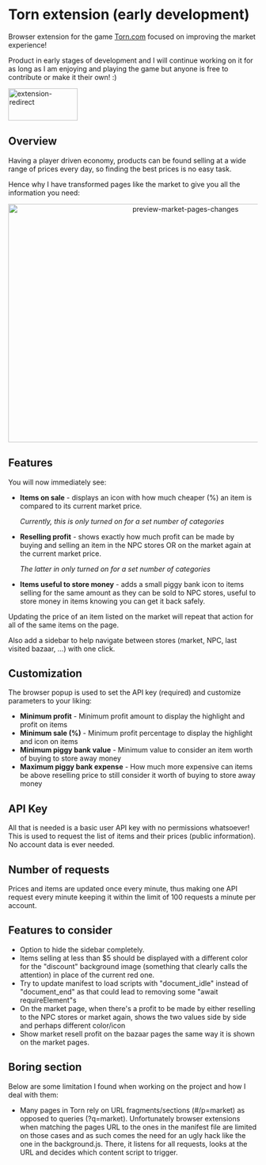 # Torn extension (early development)

Browser extension for the game [Torn.com](www.torn.com) focused on improving the market experience!

Product in early stages of development and I will continue working on it for as long as I am enjoying and playing the game but anyone is free to contribute or make it their own! :)

<a target="_blank" href="https://addons.mozilla.org/en-US/firefox/addon/tornmarket/">
    <img src="https://blog.mozilla.org/addons/files/2020/04/get-the-addon-fx-apr-2020.svg" alt="extension-redirect" width="140" height="65" />
</a>

## Overview
Having a player driven economy, products can be found selling at a wide range of prices every day, so finding the best prices is no easy task.

Hence why I have transformed pages like the market to give you all the information you need:

<p align="center">
    <img src="https://user-images.githubusercontent.com/26963810/157340349-19d7a3bf-2f23-47ad-a9c0-627bf960d21e.png" alt="preview-market-pages-changes" width="700" height="481" />
</p>

## Features
You will now immediately see:

- **Items on sale** - displays an icon with how much cheaper (%) an item is compared to its current market price.

    *Currently, this is only turned on for a set number of categories*

- **Reselling profit** - shows exactly how much profit can be made by buying and selling an item in the NPC stores OR on the market again at the current market price.

    *The latter in only turned on for a set number of categories*

- **Items useful to store money** - adds a small piggy bank icon to items selling for the same amount as they can be sold to NPC stores, useful to store money in items knowing you can get it back safely.

Updating the price of an item listed on the market will repeat that action for all of the same items on the page.

Also add a sidebar to help navigate between stores (market, NPC, last visited bazaar, ...) with one click.

## Customization
The browser popup is used to set the API key (required) and customize parameters to your liking:
- **Minimum profit** - Minimum profit amount to display the highlight and profit on items
- **Minimum sale (%)** - Minimum profit percentage to display the highlight and icon on items
- **Minimum piggy bank value** - Minimum value to consider an item worth of buying to store away money
- **Maximum piggy bank expense** - How much more expensive can items be above reselling price to still consider it worth of buying to store away money

## API Key
All that is needed is a basic user API key with no permissions whatsoever! This is used to request the list of items and their prices (public information). No account data is ever needed.

## Number of requests
Prices and items are updated once every minute, thus making one API request every minute keeping it within the limit of 100 requests a minute per account.

## Features to consider
- Option to hide the sidebar completely.
- Items selling at less than $5 should be displayed with a different color for the "discount" background image (something that clearly calls the attention) in place of the current red one.
- Try to update manifest to load scripts with "document_idle" instead of "document_end" as that could lead to removing some "await requireElement"s
- On the market page, when there's a profit to be made by either reselling to the NPC stores or market again, shows the two values side by side and perhaps different color/icon
- Show market resell profit on the bazaar pages the same way it is shown on the market pages.

## Boring section
Below are some limitation I found when working on the project and how I deal with them:
- Many pages in Torn rely on URL fragments/sections (#/p=market) as opposed to queries (?q=market). Unfortunately browser extensions when matching the pages URL to the ones in the manifest file are limited on those cases and as such comes the need for an ugly hack like the one in the background.js.
There, it listens for all requests, looks at the URL and decides which content script to trigger.